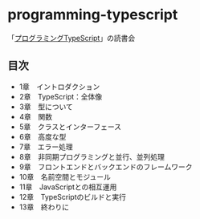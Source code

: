 # programming-typescript
「[プログラミングTypeScript](https://www.oreilly.co.jp/books/9784873119045/)」の読書会

## 目次

- 1章　イントロダクション
- 2章　TypeScript：全体像
- 3章　型について
- 4章　関数
- 5章　クラスとインターフェース
- 6章　高度な型
- 7章　エラー処理
- 8章　非同期プログラミングと並行、並列処理
- 9章　フロントエンドとバックエンドのフレームワーク
- 10章　名前空間とモジュール
- 11章　JavaScriptとの相互運用
- 12章　TypeScriptのビルドと実行
- 13章　終わりに
